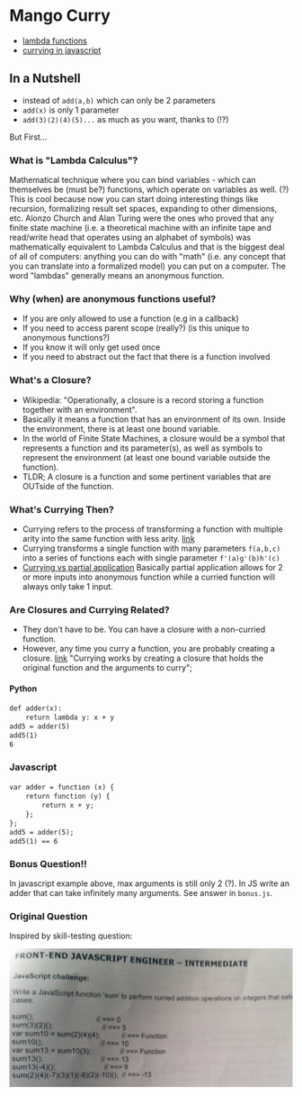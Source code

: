 # Mango Curry

* [lambda functions](http://stackoverflow.com/questions/16501/what-is-a-lambda-function)
* [currying in javascript](http://www.crockford.com/javascript/www_svendtofte_com/code/curried_javascript/index.html)

## In a Nutshell

* instead of `add(a,b)` which can only be 2 parameters
* `add(x)` is only 1 parameter
* `add(3)(2)(4)(5)...` as much as you want, thanks to (!?)

But First...

### What is "Lambda Calculus"?

Mathematical technique where you can bind variables - which can themselves be (must be?) functions, which operate on variables as well. (?) This is cool because now you can start doing interesting things like recursion, formalizing result set spaces, expanding to other dimensions, etc. Alonzo Church and Alan Turing were the ones who proved that any finite state machine (i.e. a theoretical machine with an infinite tape and read/write head that operates using an alphabet of symbols) was mathematically equivalent to Lambda Calculus and that is the biggest deal of all of computers: anything you can do with "math" (i.e. any concept that you can translate into a formalized model) you can put on a computer. The word "lambdas" generally means an anonymous function.

### Why (when) are anonymous functions useful?
* If you are only allowed to use a function (e.g in a callback)
* If you need to access parent scope (really?) (is this unique to anonymous functions?)
* If you know it will only get used once
* If you need to abstract out the fact that there is a function involved

### What's a Closure?
* Wikipedia: "Operationally, a closure is a record storing a function together with an environment".
* Basically it means a function that has an environment of its own. Inside the environment, there is at least one bound variable.
* In the world of Finite State Machines, a closure would be a symbol that represents a function and its parameter(s), as well as symbols to represent the environment (at least one bound variable outside the function).
* TLDR; A closure is a function and some pertinent variables that are OUTside of the function.

### What's Currying Then?
* Currying refers to the process of transforming a function with multiple arity into the same function with less arity. [link](https://medium.com/@kbrainwave/currying-in-javascript-ce6da2d324fe)
* Currying transforms a single function with many parameters `f(a,b,c)` into a series of functions each with single parameter `f'(a)g'(b)h'(c)`
* [Currying vs partial application](http://stackoverflow.com/questions/218025/what-is-the-difference-between-currying-and-partial-application) Basically partial application allows for 2 or more inputs into anonymous function while a curried function will always only take 1 input.

### Are Closures and Currying Related?
* They don't have to be. You can have a closure with a non-curried function.
* However, any time you curry a function, you are probably creating a closure. [link](http://dublintech.blogspot.ca/2011/10/javascript-closures-and-currying.html) "Currying works by creating a closure that holds the original function and the arguments to curry";



#### Python

	def adder(x):
	    return lambda y: x + y
	add5 = adder(5)
	add5(1)
	6


### Javascript

	var adder = function (x) {
	    return function (y) {
	        return x + y;
	    };
	};
	add5 = adder(5);
	add5(1) == 6


### Bonus Question!!

In javascript example above, max arguments is still only 2 (?). In JS write an adder that can take infinitely many arguments. See answer in `bonus.js`.

### Original Question

Inspired by skill-testing question:

<img src="/question.PNG" />